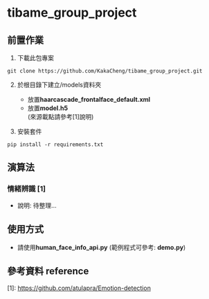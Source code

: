 # tibame_group_project

## 前置作業
1. 下載此包專案
```
git clone https://github.com/KakaCheng/tibame_group_project.git
```
2. 於根目錄下建立/models資料夾
    - 放置**haarcascade_frontalface_default.xml**
    - 放置**model.h5**\
(來源載點請參考\[1]說明)

3. 安裝套件
```
pip install -r requirements.txt
```

## 演算法
### 情緒辨識 [1]
- 說明: 待整理...

## 使用方式
- 請使用**human_face_info_api.py** (範例程式可參考: **demo.py**)

## 參考資料 reference
\[1]: https://github.com/atulapra/Emotion-detection
